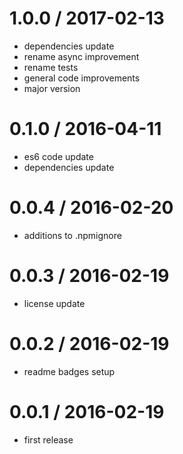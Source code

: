 1.0.0 / 2017-02-13
==================
  * dependencies update
  * rename async improvement
  * rename tests
  * general code improvements
  * major version
  
0.1.0 / 2016-04-11
==================
  * es6 code update
  * dependencies update

0.0.4 / 2016-02-20
==================
  * additions to .npmignore

0.0.3 / 2016-02-19
==================
  * license update
  
0.0.2 / 2016-02-19
==================
  * readme badges setup
  
0.0.1 / 2016-02-19
==================

  * first release
